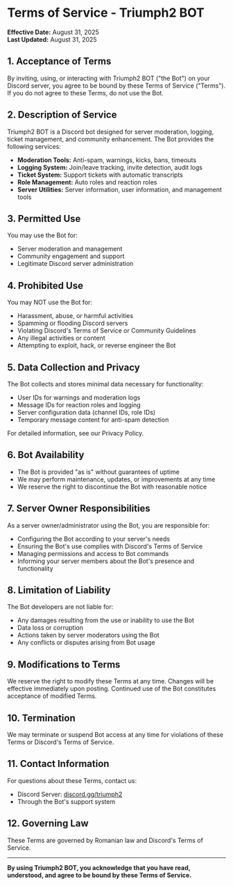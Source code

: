 # Terms of Service - Triumph2 BOT

**Effective Date:** August 31, 2025  
**Last Updated:** August 31, 2025

## 1. Acceptance of Terms

By inviting, using, or interacting with Triumph2 BOT ("the Bot") on your Discord server, you agree to be bound by these Terms of Service ("Terms"). If you do not agree to these Terms, do not use the Bot.

## 2. Description of Service

Triumph2 BOT is a Discord bot designed for server moderation, logging, ticket management, and community enhancement. The Bot provides the following services:

- **Moderation Tools:** Anti-spam, warnings, kicks, bans, timeouts
- **Logging System:** Join/leave tracking, invite detection, audit logs
- **Ticket System:** Support tickets with automatic transcripts
- **Role Management:** Auto roles and reaction roles
- **Server Utilities:** Server information, user information, and management tools

## 3. Permitted Use

You may use the Bot for:
- Server moderation and management
- Community engagement and support
- Legitimate Discord server administration

## 4. Prohibited Use

You may NOT use the Bot for:
- Harassment, abuse, or harmful activities
- Spamming or flooding Discord servers
- Violating Discord's Terms of Service or Community Guidelines
- Any illegal activities or content
- Attempting to exploit, hack, or reverse engineer the Bot

## 5. Data Collection and Privacy

The Bot collects and stores minimal data necessary for functionality:
- User IDs for warnings and moderation logs
- Message IDs for reaction roles and logging
- Server configuration data (channel IDs, role IDs)
- Temporary message content for anti-spam detection

For detailed information, see our Privacy Policy.

## 6. Bot Availability

- The Bot is provided "as is" without guarantees of uptime
- We may perform maintenance, updates, or improvements at any time
- We reserve the right to discontinue the Bot with reasonable notice

## 7. Server Owner Responsibilities

As a server owner/administrator using the Bot, you are responsible for:
- Configuring the Bot according to your server's needs
- Ensuring the Bot's use complies with Discord's Terms of Service
- Managing permissions and access to Bot commands
- Informing your server members about the Bot's presence and functionality

## 8. Limitation of Liability

The Bot developers are not liable for:
- Any damages resulting from the use or inability to use the Bot
- Data loss or corruption
- Actions taken by server moderators using the Bot
- Any conflicts or disputes arising from Bot usage

## 9. Modifications to Terms

We reserve the right to modify these Terms at any time. Changes will be effective immediately upon posting. Continued use of the Bot constitutes acceptance of modified Terms.

## 10. Termination

We may terminate or suspend Bot access at any time for violations of these Terms or Discord's Terms of Service.

## 11. Contact Information

For questions about these Terms, contact us:
- Discord Server: [discord.gg/triumph2](https://discord.gg/triumph2)
- Through the Bot's support system

## 12. Governing Law

These Terms are governed by Romanian law and Discord's Terms of Service.

---

**By using Triumph2 BOT, you acknowledge that you have read, understood, and agree to be bound by these Terms of Service.**
